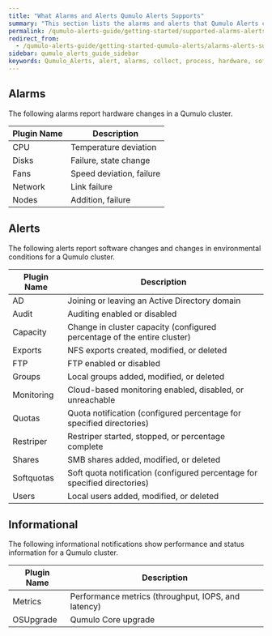 ```yaml
---
title: "What Alarms and Alerts Qumulo Alerts Supports"
summary: "This section lists the alarms and alerts that Qumulo Alerts collects and processes."
permalink: /qumulo-alerts-guide/getting-started/supported-alarms-alerts.html
redirect_from:
  - /qumulo-alerts-guide/getting-started-qumulo-alerts/alarms-alerts-support.html
sidebar: qumulo_alerts_guide_sidebar
keywords: Qumulo_Alerts, alert, alarms, collect, process, hardware, software
---
```


## Alarms
The following alarms report hardware changes in a Qumulo cluster.

| Plugin Name | Description              |
|-------------|--------------------------|
| CPU         | Temperature deviation    |
| Disks       | Failure, state change    |
| Fans        | Speed deviation, failure |
| Network     | Link failure             |
| Nodes       | Addition, failure        |

## Alerts
The following alerts report software changes and changes in environmental conditions for a Qumulo cluster.

| Plugin Name | Description                                                               |
|-------------|---------------------------------------------------------------------------|
| AD          | Joining or leaving an Active Directory domain                             |
| Audit       | Auditing enabled or disabled                                              |
| Capacity    | Change in cluster capacity (configured percentage of the entire cluster)  |
| Exports     | NFS exports created, modified, or deleted                                 |
| FTP         | FTP enabled or disabled                                                   |
| Groups      | Local groups added, modified, or deleted                                  |
| Monitoring  | Cloud-based monitoring enabled, disabled, or unreachable                  |
| Quotas      | Quota notification (configured percentage for specified directories)      |
| Restriper   | Restriper started, stopped, or percentage complete                        |
| Shares      | SMB shares added, modified, or deleted                                    |
| Softquotas  | Soft quota notification (configured percentage for specified directories) |
| Users       | Local users added, modified, or deleted                                   |

## Informational
The following informational notifications show performance and status information for a Qumulo cluster.

| Plugin Name | Description                                         |
|-------------|-----------------------------------------------------|
| Metrics     | Performance metrics (throughput, IOPS, and latency) |
| OSUpgrade   | Qumulo Core upgrade                                 |
